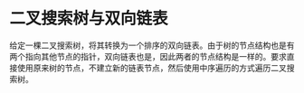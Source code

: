 # 二叉搜索树与双向链表

给定一棵二叉搜索树，将其转换为一个排序的双向链表。由于树的节点结构也是有两个指向其他节点的指针，双向链表也是，因此两者的节点结构是一样的。要求直接使用原来树的节点，不建立新的链表节点，然后使用中序遍历的方式遍历二叉搜索树。
